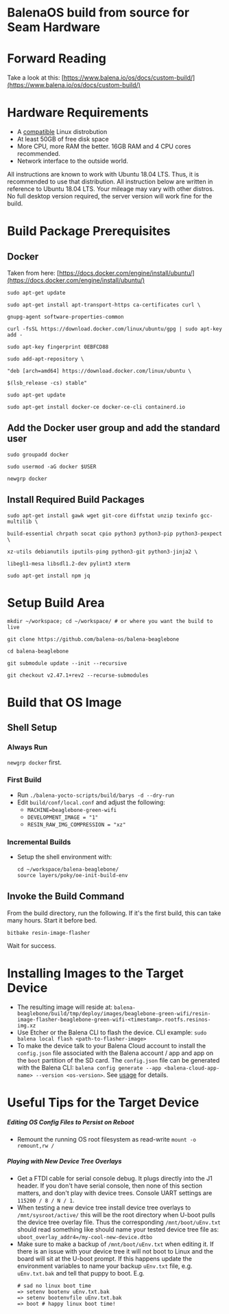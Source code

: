 # BalenaOS build from source for Seam Hardware

# Forward Reading
Take a look at this: [https://www.balena.io/os/docs/custom-build/](https://www.balena.io/os/docs/custom-build/)

  
# Hardware Requirements  
- A [compatible](http://www.yoctoproject.org/docs/3.1/ref-manual/ref-manual.html#hardware-build-system-term) Linux distrobution
- At least 50GB of free disk space
- More CPU, more RAM the better. 16GB RAM and 4 CPU cores recommended.
- Network interface to the outside world.

All instructions are known to work with Ubuntu 18.04 LTS. Thus, it is recommended to use that distribution. All instruction below are written in reference to Ubuntu 18.04 LTS. Your mileage may vary with other distros. No full desktop version required, the server version will work fine for the build.

# Build Package Prerequisites
## Docker
Taken from here:
[https://docs.docker.com/engine/install/ubuntu/](https://docs.docker.com/engine/install/ubuntu/)

```
sudo apt-get update

sudo apt-get install apt-transport-https ca-certificates curl \

gnupg-agent software-properties-common

curl -fsSL https://download.docker.com/linux/ubuntu/gpg | sudo apt-key add -

sudo apt-key fingerprint 0EBFCD88

sudo add-apt-repository \

"deb [arch=amd64] https://download.docker.com/linux/ubuntu \

$(lsb_release -cs) stable"

sudo apt-get update

sudo apt-get install docker-ce docker-ce-cli containerd.io
```
  

## Add the Docker user group and add the standard user

```
sudo groupadd docker

sudo usermod -aG docker $USER

newgrp docker
```
  
  
## Install Required Build Packages
```
sudo apt-get install gawk wget git-core diffstat unzip texinfo gcc-multilib \

build-essential chrpath socat cpio python3 python3-pip python3-pexpect \

xz-utils debianutils iputils-ping python3-git python3-jinja2 \

libegl1-mesa libsdl1.2-dev pylint3 xterm

sudo apt-get install npm jq
```

# Setup Build Area
```
mkdir ~/workspace; cd ~/workspace/ # or where you want the build to live

git clone https://github.com/balena-os/balena-beaglebone

cd balena-beaglebone

git submodule update --init --recursive

git checkout v2.47.1+rev2 --recurse-submodules
```

# Build that OS Image
## Shell Setup
### Always Run
`newgrp docker` first.

### First Build
- Run `./balena-yocto-scripts/build/barys -d --dry-run`
-   Edit `build/conf/local.conf` and adjust the following:
	- `MACHINE=beaglebone-green-wifi`
	- `DEVELOPMENT_IMAGE = "1"`
	- `RESIN_RAW_IMG_COMPRESSION = "xz"`
    
### Incremental Builds
- Setup the shell environment with:
	```
	cd ~/workspace/balena-beaglebone/
	source layers/poky/oe-init-build-env
	```
## Invoke the Build Command
From the build directory, run the following. If it's the first build, this can take many hours. Start it before bed.
```
bitbake resin-image-flasher
```
Wait for success.

  
# Installing Images to the Target Device
- The resulting image will reside at: `balena-beaglebone/build/tmp/deploy/images/beaglebone-green-wifi/resin-image-flasher-beaglebone-green-wifi-<timestamp>.rootfs.resinos-img.xz`
- Use Etcher or the Balena CLI to flash the device. CLI example: `sudo balena local flash <path-to-flasher-image>`
- To make the device talk to your Balena Cloud account to install the `config.json` file associated with the Balena account / app and app on the `boot` partition of the SD card. The `config.json` file can be generated with the Balena CLI: `balena config generate --app <balena-cloud-app-name> --version <os-version>`. See [usage]([https://www.balena.io/docs/reference/balena-cli/#config-generate](https://www.balena.io/docs/reference/balena-cli/#config-generate)) for details.

# Useful Tips for the Target Device
##### Editing OS Config Files to Persist on Reboot
-  Remount the running OS root filesystem as read-write `mount -o remount,rw /`
##### Playing with New Device Tree Overlays
- Get a FTDI cable for serial console debug. It plugs directly into the J1 header. If you don't have serial console, then none of this section matters, and don't play with device trees. Console UART settings are `115200 / 8 / N / 1`.
- When testing a new device tree install device tree overlays to `/mnt/sysroot/active/` this will be the root directory when U-boot pulls the device tree overlay file. Thus the corresponding `/mnt/boot/uEnv.txt` should read something like should name your tested device tree file as: `uboot_overlay_addr4=/my-cool-new-device.dtbo`
- Make sure to make a backup of `/mnt/boot/uEnv.txt` when editing it. If there is an issue with your device tree it will not boot to Linux and the board will sit at the U-boot prompt. If this happens update the environment variables to name your backup `uEnv.txt` file, e.g. `uEnv.txt.bak` and tell that puppy to boot. E.g. 
	```
	# sad no linux boot time
	=> setenv bootenv uEnv.txt.bak
	=> setenv bootenvfile uEnv.txt.bak
	=> boot # happy linux boot time!
	```